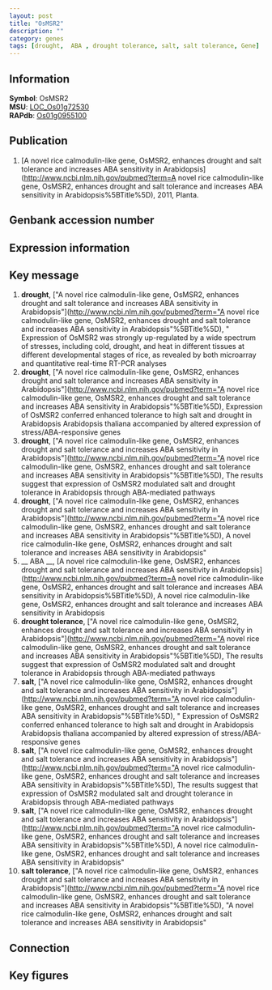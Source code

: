 ```yaml
---
layout: post
title: "OsMSR2"
description: ""
category: genes
tags: [drought,  ABA , drought tolerance, salt, salt tolerance, Gene]
---
```


## Information
__Symbol__: OsMSR2  
__MSU__: [LOC_Os01g72530](http://rice.plantbiology.msu.edu/cgi-bin/ORF_infopage.cgi?orf=LOC_Os01g72530)  
__RAPdb__: [Os01g0955100](http://rapdb.dna.affrc.go.jp/viewer/gbrowse_details/irgsp1?name=Os01g0955100)  

## Publication
1. [A novel rice calmodulin-like gene, OsMSR2, enhances drought and salt tolerance and increases ABA sensitivity in Arabidopsis](http://www.ncbi.nlm.nih.gov/pubmed?term=A novel rice calmodulin-like gene, OsMSR2, enhances drought and salt tolerance and increases ABA sensitivity in Arabidopsis%5BTitle%5D), 2011, Planta.

## Genbank accession number

## Expression information

## Key message
1. __drought__, ["A novel rice calmodulin-like gene, OsMSR2, enhances drought and salt tolerance and increases ABA sensitivity in Arabidopsis"](http://www.ncbi.nlm.nih.gov/pubmed?term="A novel rice calmodulin-like gene, OsMSR2, enhances drought and salt tolerance and increases ABA sensitivity in Arabidopsis"%5BTitle%5D), " Expression of OsMSR2 was strongly up-regulated by a wide spectrum of stresses, including cold, drought, and heat in different tissues at different developmental stages of rice, as revealed by both microarray and quantitative real-time RT-PCR analyses
2. __drought__, ["A novel rice calmodulin-like gene, OsMSR2, enhances drought and salt tolerance and increases ABA sensitivity in Arabidopsis"](http://www.ncbi.nlm.nih.gov/pubmed?term="A novel rice calmodulin-like gene, OsMSR2, enhances drought and salt tolerance and increases ABA sensitivity in Arabidopsis"%5BTitle%5D),  Expression of OsMSR2 conferred enhanced tolerance to high salt and drought in Arabidopsis Arabidopsis thaliana accompanied by altered expression of stress/ABA-responsive genes
3. __drought__, ["A novel rice calmodulin-like gene, OsMSR2, enhances drought and salt tolerance and increases ABA sensitivity in Arabidopsis"](http://www.ncbi.nlm.nih.gov/pubmed?term="A novel rice calmodulin-like gene, OsMSR2, enhances drought and salt tolerance and increases ABA sensitivity in Arabidopsis"%5BTitle%5D),  The results suggest that expression of OsMSR2 modulated salt and drought tolerance in Arabidopsis through ABA-mediated pathways
4. __drought__, ["A novel rice calmodulin-like gene, OsMSR2, enhances drought and salt tolerance and increases ABA sensitivity in Arabidopsis"](http://www.ncbi.nlm.nih.gov/pubmed?term="A novel rice calmodulin-like gene, OsMSR2, enhances drought and salt tolerance and increases ABA sensitivity in Arabidopsis"%5BTitle%5D), A novel rice calmodulin-like gene, OsMSR2, enhances drought and salt tolerance and increases ABA sensitivity in Arabidopsis"
5. __ ABA __, [A novel rice calmodulin-like gene, OsMSR2, enhances drought and salt tolerance and increases ABA sensitivity in Arabidopsis](http://www.ncbi.nlm.nih.gov/pubmed?term=A novel rice calmodulin-like gene, OsMSR2, enhances drought and salt tolerance and increases ABA sensitivity in Arabidopsis%5BTitle%5D), A novel rice calmodulin-like gene, OsMSR2, enhances drought and salt tolerance and increases ABA sensitivity in Arabidopsis
6. __drought tolerance__, ["A novel rice calmodulin-like gene, OsMSR2, enhances drought and salt tolerance and increases ABA sensitivity in Arabidopsis"](http://www.ncbi.nlm.nih.gov/pubmed?term="A novel rice calmodulin-like gene, OsMSR2, enhances drought and salt tolerance and increases ABA sensitivity in Arabidopsis"%5BTitle%5D),  The results suggest that expression of OsMSR2 modulated salt and drought tolerance in Arabidopsis through ABA-mediated pathways
7. __salt__, ["A novel rice calmodulin-like gene, OsMSR2, enhances drought and salt tolerance and increases ABA sensitivity in Arabidopsis"](http://www.ncbi.nlm.nih.gov/pubmed?term="A novel rice calmodulin-like gene, OsMSR2, enhances drought and salt tolerance and increases ABA sensitivity in Arabidopsis"%5BTitle%5D), " Expression of OsMSR2 conferred enhanced tolerance to high salt and drought in Arabidopsis Arabidopsis thaliana accompanied by altered expression of stress/ABA-responsive genes
8. __salt__, ["A novel rice calmodulin-like gene, OsMSR2, enhances drought and salt tolerance and increases ABA sensitivity in Arabidopsis"](http://www.ncbi.nlm.nih.gov/pubmed?term="A novel rice calmodulin-like gene, OsMSR2, enhances drought and salt tolerance and increases ABA sensitivity in Arabidopsis"%5BTitle%5D),  The results suggest that expression of OsMSR2 modulated salt and drought tolerance in Arabidopsis through ABA-mediated pathways
9. __salt__, ["A novel rice calmodulin-like gene, OsMSR2, enhances drought and salt tolerance and increases ABA sensitivity in Arabidopsis"](http://www.ncbi.nlm.nih.gov/pubmed?term="A novel rice calmodulin-like gene, OsMSR2, enhances drought and salt tolerance and increases ABA sensitivity in Arabidopsis"%5BTitle%5D), A novel rice calmodulin-like gene, OsMSR2, enhances drought and salt tolerance and increases ABA sensitivity in Arabidopsis"
10. __salt tolerance__, ["A novel rice calmodulin-like gene, OsMSR2, enhances drought and salt tolerance and increases ABA sensitivity in Arabidopsis"](http://www.ncbi.nlm.nih.gov/pubmed?term="A novel rice calmodulin-like gene, OsMSR2, enhances drought and salt tolerance and increases ABA sensitivity in Arabidopsis"%5BTitle%5D), "A novel rice calmodulin-like gene, OsMSR2, enhances drought and salt tolerance and increases ABA sensitivity in Arabidopsis"

## Connection

## Key figures


